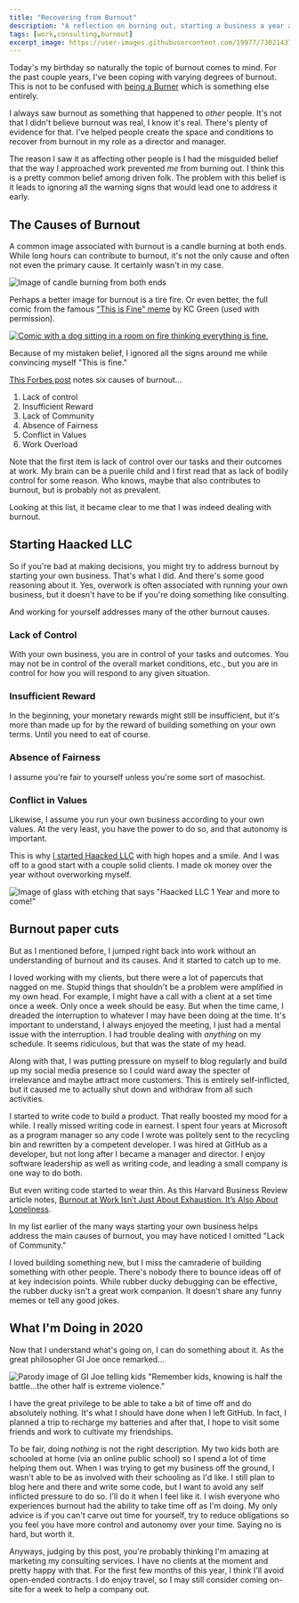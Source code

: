 ```yaml
---
title: "Recovering from Burnout"
description: "A reflection on burning out, starting a business a year ago, and how that all came to a head."
tags: [work,consulting,burnout]
excerpt_image: https://user-images.githubusercontent.com/19977/73021437-7566eb00-3ddc-11ea-91f2-619d688f7a61.jpg
---
```


Today's my birthday so naturally the topic of burnout comes to mind. For the past couple years, I've been coping with varying degrees of burnout. This is not to be confused with [being a Burner](https://haacked.com/archive/2005/09/09/PhotosFromBurningMan.aspx/) which is something else entirely.

I always saw burnout as something that happened to _other_ people. It's not that I didn't believe burnout was real, I know it's real. There's plenty of evidence for that. I've helped people create the space and conditions to recover from burnout in my role as a director and manager.

The reason I saw it as affecting other people is I had the misguided belief that the way I approached work prevented _me_ from burning out. I think this is a pretty common belief among driven folk. The problem with this belief is it leads to ignoring all the warning signs that would lead one to address it early.

## The Causes of Burnout

A common image associated with burnout is a candle burning at both ends. While long hours can contribute to burnout, it's not the only cause and often not even the primary cause. It certainly wasn't in my case.

![Image of candle burning from both ends](https://user-images.githubusercontent.com/19977/73021437-7566eb00-3ddc-11ea-91f2-619d688f7a61.jpg "Flickr image by frankieleon CC BY 2.0")

Perhaps a better image for burnout is a tire fire. Or even better, the full comic from the famous ["This is Fine" meme](http://gunshowcomic.com/648) by KC Green (used with permission).

[![Comic with a dog sitting in a room on fire thinking everything is fine.](https://user-images.githubusercontent.com/19977/73892704-76f8d000-482c-11ea-9cdd-570127f89248.png "Gunshow - On Fire comic by KC Green")](http://gunshowcomic.com/648)

Because of my mistaken belief, I ignored all the signs around me while convincing myself "This is fine."

[This Forbes post](https://www.forbes.com/sites/johnrampton/2015/05/13/the-6-causes-of-professional-burnout-and-how-to-avoid-them/) notes six causes of burnout...

1. Lack of control
2. Insufficient Reward
3. Lack of Community
4. Absence of Fairness
5. Conflict in Values
6. Work Overload

Note that the first item is lack of control over our tasks and their outcomes at work. My brain can be a puerile child and I first read that as lack of bodily control for some reason. Who knows, maybe that also contributes to burnout, but is probably not as prevalent.

Looking at this list, it became clear to me that I was indeed dealing with burnout.

## Starting Haacked LLC

So if you're bad at making decisions, you might try to address burnout by starting your own business. That's what I did. And there's some good reasoning about it. Yes, overwork is often associated with running your own business, but it doesn't have to be if you're doing something like consulting.

And working for yourself addresses many of the other burnout causes.

### Lack of Control

With your own business, you are in control of your tasks and outcomes. You may not be in control of the overall market conditions, etc., but you are in control for how you will respond to any given situation.

### Insufficient Reward

In the beginning, your monetary rewards might still be insufficient, but it's more than made up for by the reward of building something on your own terms. Until you need to eat of course.

### Absence of Fairness

I assume you're fair to yourself unless you're some sort of masochist.

### Conflict in Values

Likewise, I assume you run your own business according to your own values. At the very least, you have the power to do so, and that autonomy is important.

This is why [I started Haacked LLC](https://haacked.com/archive/2019/01/07/haacked-llc/) with high hopes and a smile. And I was off to a good start with a couple solid clients. I made ok money over the year without overworking myself.

![Image of glass with etching that says "Haacked LLC 1 Year and more to come!"](https://user-images.githubusercontent.com/19977/72922729-6d3a7d00-3d02-11ea-9ea1-36354deff63d.jpg)

## Burnout paper cuts

But as I mentioned before, I jumped right back into work without an understanding of burnout and its causes. And it started to catch up to me.

I loved working with my clients, but there were a lot of papercuts that nagged on me. Stupid things that shouldn't be a problem were amplified in my own head. For example, I might have a call with a client at a set time once a week. Only once a week should be easy. But when the time came, I dreaded the interruption to whatever I may have been doing at the time. It's important to understand, I always enjoyed the meeting, I just had a mental issue with the interruption. I had trouble dealing with _anything_ on my schedule. It seems ridiculous, but that was the state of my head.

Along with that, I was putting pressure on myself to blog regularly and build up my social media presence so I could ward away the specter of irrelevance and maybe attract more customers. This is entirely self-inflicted, but it caused me to actually shut down and withdraw from all such activities.

I started to write code to build a product. That really boosted my mood for a while. I really missed writing code in earnest. I spent four years at Microsoft as a program manager so any code I wrote was politely sent to the recycling bin and rewritten by a competent developer. I was hired at GitHub as a developer, but not long after I became a manager and director. I enjoy software leadership as well as writing code, and leading a small company is one way to do both.

But even writing code started to wear thin. As this Harvard Business Review article notes, [Burnout at Work Isn’t Just About Exhaustion. It’s Also About Loneliness](https://hbr.org/2017/06/burnout-at-work-isnt-just-about-exhaustion-its-also-about-loneliness).

In my list earlier of the many ways starting your own business helps address the main causes of burnout, you may have noticed I omitted "Lack of Community."

I loved building something new, but I miss the camraderie of building something with other people. There's nobody there to bounce ideas off of at key indecision points. While rubber ducky debugging can be effective, the rubber ducky isn't a great work companion. It doesn't share any funny memes or tell any good jokes.

## What I'm Doing in 2020

Now that I understand what's going on, I can do something about it. As the great philosopher GI Joe once remarked...

![Parody image of GI Joe telling kids "Remember kids, knowing is half the battle...the other half is extreme violence."](https://user-images.githubusercontent.com/19977/72928987-d4116380-3d0d-11ea-98eb-27f99414e6b4.png)

I have the great privilege to be able to take a bit of time off and do absolutely nothing. It's what I should have done when I left GitHub. In fact, I planned a trip to recharge my batteries and after that, I hope to visit some friends and work to cultivate my friendships.

To be fair, doing _nothing_ is not the right description. My two kids both are schooled at home (via an online public school) so I spend a lot of time helping them out. When I was trying to get my business off the ground, I wasn't able to be as involved with their schooling as I'd like. I still plan to blog here and there and write some code, but I want to avoid any self inflicted pressure to do so. I'll do it when I feel like it. I wish everyone who experiences burnout had the ability to take time off as I'm doing. My only advice is if you can't carve out time for yourself, try to reduce obligations so you feel you have more control and autonomy over your time. Saying no is hard, but worth it.

Anyways, judging by this post, you're probably thinking I'm amazing at marketing my consulting services. I have no clients at the moment and pretty happy with that. For the first few months of this year, I think I'll avoid open-ended contracts. I do enjoy travel, so I may still consider coming on-site for a week to help a company out.
